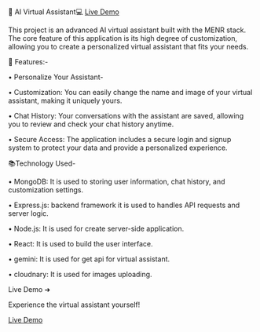 🌟 AI Virtual Assistant💻  [Live Demo](https://virtualassistant-yw0t.onrender.com)

This project is an advanced AI virtual assistant built with the MENR stack. The core feature of this application is its high degree of customization, allowing you to create a personalized virtual assistant that fits your needs.

🚀 Features:-

• Personalize Your Assistant-

• Customization: You can easily change the name and image of your virtual assistant, making it uniquely yours.

• Chat History: Your conversations with the assistant are saved, allowing you to review and check your chat history anytime.

• Secure Access: The application includes a secure login and signup system to protect your data and provide a personalized experience.

📚Technology Used-

• MongoDB: It is used to storing user information, chat history, and customization settings.

• Express.js: backend framework it is used to handles API requests and server logic.

• Node.js: It is used for create server-side application.

• React: It is used to build the user interface.

• gemini: It is used for get api for virtual assistant.

• cloudnary: It is used for images uploading.


Live Demo ➜

Experience the virtual assistant yourself!

[Live Demo](https://virtualassistant-yw0t.onrender.com)
